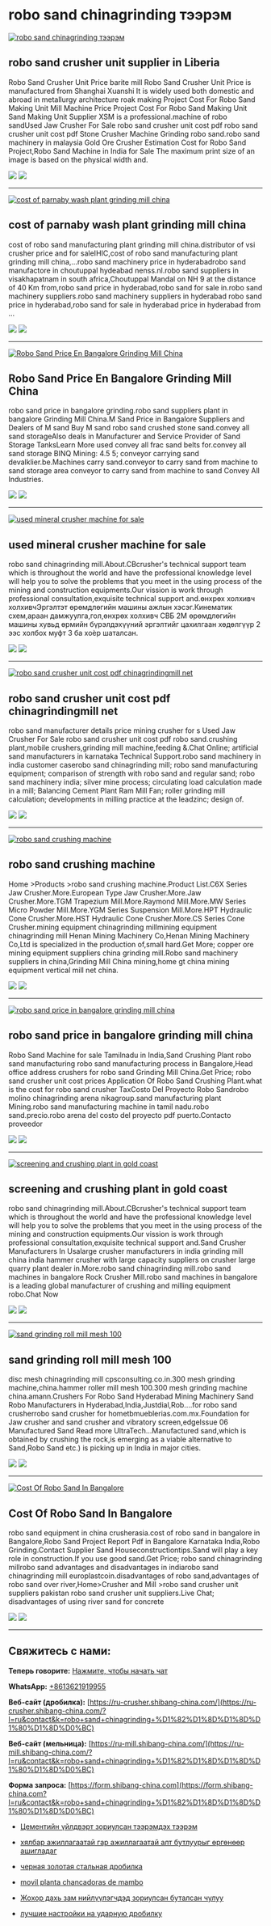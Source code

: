 # robo sand chinagrinding тээрэм

<a href="https://swt.shibang-china.com/?l=ru&img&k=robo+sand+chinagrinding+%D1%82%D1%8D%D1%8D%D1%80%D1%8D%D0%BC" target="_blank">![robo sand chinagrinding тээрэм](http://static.shibang-china.com/all-800x300/1288.jpg)</a>

## robo sand crusher unit supplier in Liberia
Robo Sand Crusher Unit Price barite mill Robo Sand Crusher Unit Price is manufactured from Shanghai Xuanshi It is widely used both domestic and abroad in metallurgy architecture roak making Project Cost For Robo Sand Making Unit Mill Machine Price Project Cost For Robo Sand Making Unit Sand Making Unit Supplier XSM is a professional.machine of robo sandUsed Jaw Crusher For Sale robo sand crusher unit cost pdf robo sand crusher unit cost pdf Stone Crusher Machine Grinding robo sand.robo sand machinery in malaysia Gold Ore Crusher Estimation Cost for Robo Sand Project,Robo Sand Machine in India for Sale The maximum print size of an image is based on the physical width and.


<a href="https://whatsapp.shibangsoft.com/WhatsApp.php" target="_blank" title="WhatsApp">![](http://static.shibang-china.com/icon/whatsapp.png)</a> <a href="https://swt.shibang-china.com/?l=ru&icon&k=robo+sand+chinagrinding+%D1%82%D1%8D%D1%8D%D1%80%D1%8D%D0%BC" target="_blank">![](http://static.shibang-china.com/icon/chat-ru.png)</a>

---

<a href="https://swt.shibang-china.com/?l=ru&img&k=robo+sand+chinagrinding+%D1%82%D1%8D%D1%8D%D1%80%D1%8D%D0%BC" target="_blank">![cost of parnaby wash plant grinding mill china](http://static.shibang-china.com/all-800x300/751.jpg)</a>

## cost of parnaby wash plant grinding mill china
cost of robo sand manufacturing plant grinding mill china.distributor of vsi crusher price and for saleIHIC,cost of robo sand manufacturing plant grinding mill china,…robo sand machinery price in hyderabadrobo sand manufactore in choutuppal hydeabad nenss.nl.robo sand suppliers in visakhapatnam in south africa,Choutuppal Mandal on NH 9 at the distance of 40 Km from,robo sand price in hyderabad,robo sand for sale in.robo sand machinery suppliers.robo sand machinery suppliers in hyderabad robo sand price in hyderabad,robo sand for sale in hyderabad price in hyderabad from …


<a href="https://whatsapp.shibangsoft.com/WhatsApp.php" target="_blank" title="WhatsApp">![](http://static.shibang-china.com/icon/whatsapp.png)</a> <a href="https://swt.shibang-china.com/?l=ru&icon&k=robo+sand+chinagrinding+%D1%82%D1%8D%D1%8D%D1%80%D1%8D%D0%BC" target="_blank">![](http://static.shibang-china.com/icon/chat-ru.png)</a>

---

<a href="https://swt.shibang-china.com/?l=ru&img&k=robo+sand+chinagrinding+%D1%82%D1%8D%D1%8D%D1%80%D1%8D%D0%BC" target="_blank">![Robo Sand Price En Bangalore Grinding Mill China](http://static.shibang-china.com/all-800x300/209.jpg)</a>

## Robo Sand Price En Bangalore Grinding Mill China
robo sand price in bangalore grinding.robo sand suppliers plant in bangalore Grinding Mill China.M Sand Price in Bangalore Suppliers and Dealers of M sand Buy M sand robo sand crushed stone sand.convey all sand storageAlso deals in Manufacturer and Service Provider of Sand Storage TanksLearn More used convey all frac sand belts for.convey all sand storage BINQ Mining: 4.5 5; conveyor carrying sand devalklier.be.Machines carry sand.conveyor to carry sand from machine to sand storage area conveyor to carry sand from machine to sand Convey All Industries.


<a href="https://whatsapp.shibangsoft.com/WhatsApp.php" target="_blank" title="WhatsApp">![](http://static.shibang-china.com/icon/whatsapp.png)</a> <a href="https://swt.shibang-china.com/?l=ru&icon&k=robo+sand+chinagrinding+%D1%82%D1%8D%D1%8D%D1%80%D1%8D%D0%BC" target="_blank">![](http://static.shibang-china.com/icon/chat-ru.png)</a>

---

<a href="https://swt.shibang-china.com/?l=ru&img&k=robo+sand+chinagrinding+%D1%82%D1%8D%D1%8D%D1%80%D1%8D%D0%BC" target="_blank">![used mineral crusher machine for sale](http://static.shibang-china.com/all-800x300/574.jpg)</a>

## used mineral crusher machine for sale
robo sand chinagrinding mill.About.CBcrusher's technical support team which is throughout the world and have the professional knowledge level will help you to solve the problems that you meet in the using process of the mining and construction equipments.Our vission is work through professional consultation,exquisite technical support and.өнхрөх холхивч холхивчЭргэлтэт өрөмдлөгийн машины ажлын хэсэг.Кинематик схем,араан дамжуулга,гол,өнхрөх холхивч СВБ 2М өрөмдлөгийн машины хувьд өрмийн бүрэлдэхүүний эргэлтийг цахилгаан хөдөлгүүр 2 ээс холбох муфт 3 ба хоѐр шаталсан.


<a href="https://whatsapp.shibangsoft.com/WhatsApp.php" target="_blank" title="WhatsApp">![](http://static.shibang-china.com/icon/whatsapp.png)</a> <a href="https://swt.shibang-china.com/?l=ru&icon&k=robo+sand+chinagrinding+%D1%82%D1%8D%D1%8D%D1%80%D1%8D%D0%BC" target="_blank">![](http://static.shibang-china.com/icon/chat-ru.png)</a>

---

<a href="https://swt.shibang-china.com/?l=ru&img&k=robo+sand+chinagrinding+%D1%82%D1%8D%D1%8D%D1%80%D1%8D%D0%BC" target="_blank">![robo sand crusher unit cost pdf chinagrindingmill net](http://static.shibang-china.com/all-800x300/952.jpg)</a>

## robo sand crusher unit cost pdf chinagrindingmill net
robo sand manufacturer details price mining crusher for s Used Jaw Crusher For Sale robo sand crusher unit cost pdf robo sand.crushing plant,mobile crushers,grinding mill machine,feeding &amp;.Chat Online; artificial sand manufacturers in karnataka Technical Support.robo sand machinery in india customer caserobo sand chinagrinding mill; robo sand manufacturing equipment; comparison of strength with robo sand and regular sand; robo sand machinery india; silver mine process; circulating load calculation made in a mill; Balancing Cement Plant Ram Mill Fan; roller grinding mill calculation; developments in milling practice at the leadzinc; design of.


<a href="https://whatsapp.shibangsoft.com/WhatsApp.php" target="_blank" title="WhatsApp">![](http://static.shibang-china.com/icon/whatsapp.png)</a> <a href="https://swt.shibang-china.com/?l=ru&icon&k=robo+sand+chinagrinding+%D1%82%D1%8D%D1%8D%D1%80%D1%8D%D0%BC" target="_blank">![](http://static.shibang-china.com/icon/chat-ru.png)</a>

---

<a href="https://swt.shibang-china.com/?l=ru&img&k=robo+sand+chinagrinding+%D1%82%D1%8D%D1%8D%D1%80%D1%8D%D0%BC" target="_blank">![robo sand crushing machine](http://static.shibang-china.com/all-800x300/1110.jpg)</a>

## robo sand crushing machine
Home &gt;Products &gt;robo sand crushing machine.Product List.C6X Series Jaw Crusher.More.European Type Jaw Crusher.More.Jaw Crusher.More.TGM Trapezium Mill.More.Raymond Mill.More.MW Series Micro Powder Mill.More.YGM Series Suspension Mill.More.HPT Hydraulic Cone Crusher.More.HST Hydraulic Cone Crusher.More.CS Series Cone Crusher.mining equipment chinagrinding millmining equipment chinagrinding mill Henan Mining Machinery Co,Henan Mining Machinery Co,Ltd is specialized in the production of,small hard.Get More; copper ore mining equipment suppliers china grinding mill.Robo sand machinery suppliers in china,Grinding Mill China mining,home gt china mining equipment vertical mill net china.


<a href="https://whatsapp.shibangsoft.com/WhatsApp.php" target="_blank" title="WhatsApp">![](http://static.shibang-china.com/icon/whatsapp.png)</a> <a href="https://swt.shibang-china.com/?l=ru&icon&k=robo+sand+chinagrinding+%D1%82%D1%8D%D1%8D%D1%80%D1%8D%D0%BC" target="_blank">![](http://static.shibang-china.com/icon/chat-ru.png)</a>

---

<a href="https://swt.shibang-china.com/?l=ru&img&k=robo+sand+chinagrinding+%D1%82%D1%8D%D1%8D%D1%80%D1%8D%D0%BC" target="_blank">![robo sand price in bangalore grinding mill china](http://static.shibang-china.com/all-800x300/761.jpg)</a>

## robo sand price in bangalore grinding mill china
Robo Sand Machine for sale Tamilnadu in India,Sand Crushing Plant robo sand manufacturing robo sand manufacturing process in Bangalore,Head office address crushers for robo sand Grinding Mill China.Get Price; robo sand crusher unit cost prices Application Of Robo Sand Crushing Plant.what is the cost for robo sand crusher TaxCosto Del Proyecto Robo Sandrobo molino chinagrinding arena nikagroup.sand manufacturing plant Mining.robo sand manufacturing machine in tamil nadu.robo sand.precio.robo arena del costo del proyecto pdf puerto.Contacto proveedor


<a href="https://whatsapp.shibangsoft.com/WhatsApp.php" target="_blank" title="WhatsApp">![](http://static.shibang-china.com/icon/whatsapp.png)</a> <a href="https://swt.shibang-china.com/?l=ru&icon&k=robo+sand+chinagrinding+%D1%82%D1%8D%D1%8D%D1%80%D1%8D%D0%BC" target="_blank">![](http://static.shibang-china.com/icon/chat-ru.png)</a>

---

<a href="https://swt.shibang-china.com/?l=ru&img&k=robo+sand+chinagrinding+%D1%82%D1%8D%D1%8D%D1%80%D1%8D%D0%BC" target="_blank">![screening and crushing plant in gold coast](http://static.shibang-china.com/all-800x300/1511.jpg)</a>

## screening and crushing plant in gold coast
robo sand chinagrinding mill.About.CBcrusher's technical support team which is throughout the world and have the professional knowledge level will help you to solve the problems that you meet in the using process of the mining and construction equipments.Our vission is work through professional consultation,exquisite technical support and.Sand Crusher Manufacturers In Usalarge crusher manufacturers in india grinding mill china india hammer crusher with large capacity suppliers on crusher large quarry plant dealer in.More.robo sand chinagrinding mill.robo sand machines in bangalore Rock Crusher Mill.robo sand machines in bangalore is a leading global manufacturer of crushing and milling equipment robo.Chat Now


<a href="https://whatsapp.shibangsoft.com/WhatsApp.php" target="_blank" title="WhatsApp">![](http://static.shibang-china.com/icon/whatsapp.png)</a> <a href="https://swt.shibang-china.com/?l=ru&icon&k=robo+sand+chinagrinding+%D1%82%D1%8D%D1%8D%D1%80%D1%8D%D0%BC" target="_blank">![](http://static.shibang-china.com/icon/chat-ru.png)</a>

---

<a href="https://swt.shibang-china.com/?l=ru&img&k=robo+sand+chinagrinding+%D1%82%D1%8D%D1%8D%D1%80%D1%8D%D0%BC" target="_blank">![sand grinding roll mill mesh 100](http://static.shibang-china.com/all-800x300/770.jpg)</a>

## sand grinding roll mill mesh 100
disc mesh chinagrinding mill cpsconsulting.co.in.300 mesh grinding machine,china.hammer roller mill mesh 100.300 mesh grinding machine china.amann.Crushers For Robo Sand Hyderabad Mining Machinery Sand Robo Manufacturers in Hyderabad,India,Justdial,Rob.…for robo sand crusherrobo sand crusher for hometbmueblerias.com.mx.Foundation for Jaw crusher and sand crusher and vibratory screen,edgeIssue 06 Manufactured Sand Read more UltraTech…Manufactured sand,which is obtained by crushing the rock,is emerging as a viable alternative to Sand,Robo Sand etc.) is picking up in India in major cities.


<a href="https://whatsapp.shibangsoft.com/WhatsApp.php" target="_blank" title="WhatsApp">![](http://static.shibang-china.com/icon/whatsapp.png)</a> <a href="https://swt.shibang-china.com/?l=ru&icon&k=robo+sand+chinagrinding+%D1%82%D1%8D%D1%8D%D1%80%D1%8D%D0%BC" target="_blank">![](http://static.shibang-china.com/icon/chat-ru.png)</a>

---

<a href="https://swt.shibang-china.com/?l=ru&img&k=robo+sand+chinagrinding+%D1%82%D1%8D%D1%8D%D1%80%D1%8D%D0%BC" target="_blank">![Cost Of Robo Sand In Bangalore](http://static.shibang-china.com/all-800x300/235.jpg)</a>

## Cost Of Robo Sand In Bangalore
robo sand equipment in china crusherasia.cost of robo sand in bangalore in Bangalore,Robo Sand Project Report Pdf in Bangalore Karnataka India,Robo Grinding.Contact Supplier Sand Houseconstructiontips.Sand will play a key role in construction.If you use good sand.Get Price; robo sand chinagrinding millrobo sand advantages and disadvantages in indiarobo sand chinagrinding mill europlastcoin.disadvantages of robo sand,advantages of robo sand over river,Home&gt;Crusher and Mill &gt;robo sand crusher unit suppliers pakistan robo sand crusher unit suppliers.Live Chat; disadvantages of using river sand for concrete


<a href="https://whatsapp.shibangsoft.com/WhatsApp.php" target="_blank" title="WhatsApp">![](http://static.shibang-china.com/icon/whatsapp.png)</a> <a href="https://swt.shibang-china.com/?l=ru&icon&k=robo+sand+chinagrinding+%D1%82%D1%8D%D1%8D%D1%80%D1%8D%D0%BC" target="_blank">![](http://static.shibang-china.com/icon/chat-ru.png)</a>

---
## Свяжитесь с нами:

**Теперь говорите:** [Нажмите, чтобы начать чат](https://swt.shibang-china.com?l=ru&contact&k=robo+sand+chinagrinding+%D1%82%D1%8D%D1%8D%D1%80%D1%8D%D0%BC)

**WhatsApp:**  [+8613621919955](https://whatsapp.shibangsoft.com/WhatsApp.php)

**Веб-сайт (дробилка):** [https://ru-crusher.shibang-china.com/](https://ru-crusher.shibang-china.com/?l=ru&contact&k=robo+sand+chinagrinding+%D1%82%D1%8D%D1%8D%D1%80%D1%8D%D0%BC)

**Веб-сайт (мельница):** [https://ru-mill.shibang-china.com/](https://ru-mill.shibang-china.com/?l=ru&contact&k=robo+sand+chinagrinding+%D1%82%D1%8D%D1%8D%D1%80%D1%8D%D0%BC)

**Форма запроса:** [https://form.shibang-china.com](https://form.shibang-china.com?l=ru&contact&k=robo+sand+chinagrinding+%D1%82%D1%8D%D1%8D%D1%80%D1%8D%D0%BC)

* [Цементийн үйлдвэрт зориулсан тээрэмдэх тээрэм](../127/%D0%A6%D0%B5%D0%BC%D0%B5%D0%BD%D1%82%D0%B8%D0%B9%D0%BD%20%D2%AF%D0%B9%D0%BB%D0%B4%D0%B2%D1%8D%D1%80%D1%82%20%D0%B7%D0%BE%D1%80%D0%B8%D1%83%D0%BB%D1%81%D0%B0%D0%BD%20%D1%82%D1%8D%D1%8D%D1%80%D1%8D%D0%BC%D0%B4%D1%8D%D1%85%20%D1%82%D1%8D%D1%8D%D1%80%D1%8D%D0%BC.md)

* [хялбар ажиллагаатай гар ажиллагаатай алт бутлуурыг өргөнөөр ашигладаг](../126/%D1%85%D1%8F%D0%BB%D0%B1%D0%B0%D1%80%20%D0%B0%D0%B6%D0%B8%D0%BB%D0%BB%D0%B0%D0%B3%D0%B0%D0%B0%D1%82%D0%B0%D0%B9%20%D0%B3%D0%B0%D1%80%20%D0%B0%D0%B6%D0%B8%D0%BB%D0%BB%D0%B0%D0%B3%D0%B0%D0%B0%D1%82%D0%B0%D0%B9%20%D0%B0%D0%BB%D1%82%20%D0%B1%D1%83%D1%82%D0%BB%D1%83%D1%83%D1%80%D1%8B%D0%B3%20%D3%A9%D1%80%D0%B3%D3%A9%D0%BD%D3%A9%D3%A9%D1%80%20%D0%B0%D1%88%D0%B8%D0%B3%D0%BB%D0%B0%D0%B4%D0%B0%D0%B3.md)

* [черная золотая стальная дробилка](../126/%D1%87%D0%B5%D1%80%D0%BD%D0%B0%D1%8F%20%D0%B7%D0%BE%D0%BB%D0%BE%D1%82%D0%B0%D1%8F%20%D1%81%D1%82%D0%B0%D0%BB%D1%8C%D0%BD%D0%B0%D1%8F%20%D0%B4%D1%80%D0%BE%D0%B1%D0%B8%D0%BB%D0%BA%D0%B0.md)

* [movil planta chancadoras de mambo](../128/movil%20planta%20chancadoras%20de%20mambo.md)

* [Жохор дахь зам нийлүүлэгчдэд зориулсан буталсан чулуу](../129/%D0%96%D0%BE%D1%85%D0%BE%D1%80%20%D0%B4%D0%B0%D1%85%D1%8C%20%D0%B7%D0%B0%D0%BC%20%D0%BD%D0%B8%D0%B9%D0%BB%D2%AF%D2%AF%D0%BB%D1%8D%D0%B3%D1%87%D0%B4%D1%8D%D0%B4%20%D0%B7%D0%BE%D1%80%D0%B8%D1%83%D0%BB%D1%81%D0%B0%D0%BD%20%D0%B1%D1%83%D1%82%D0%B0%D0%BB%D1%81%D0%B0%D0%BD%20%D1%87%D1%83%D0%BB%D1%83%D1%83.md)

* [лучшие настройки на ударную дробилку](../126/%D0%BB%D1%83%D1%87%D1%88%D0%B8%D0%B5%20%D0%BD%D0%B0%D1%81%D1%82%D1%80%D0%BE%D0%B9%D0%BA%D0%B8%20%D0%BD%D0%B0%20%D1%83%D0%B4%D0%B0%D1%80%D0%BD%D1%83%D1%8E%20%D0%B4%D1%80%D0%BE%D0%B1%D0%B8%D0%BB%D0%BA%D1%83.md)